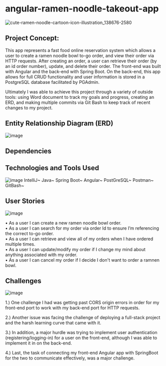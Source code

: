 # angular-ramen-noodle-takeout-app 
![cute-ramen-noodle-cartoon-icon-illustration_138676-2580](https://user-images.githubusercontent.com/94870846/156315252-5612cb44-12b4-446e-a631-25e8a3eb9a04.jpg)
## Project Concept:

This app represents a fast food online reservation system which allows a user to create a ramen noodle bowl to-go order, and view their order via HTTP requests. After creating an order, a user can retrieve their order (by an id order number), update, and delete their order. The front-end was built with Angular and the back-end with Spring Boot. On the back-end, this app allows for full CRUD functionality and user information is stored in a PostgreSQL database facilitated by PGAdmin.  

Ultimately I was able to achieve this project through a variety of outside tools: using Word document to track my goals and progress, creating an ERD, and making multiple commits via Git Bash to keep track of recent changes to my project.

## Entity Relationship Diagram (ERD)
![image](https://user-images.githubusercontent.com/94870846/156322260-b91dd284-74a0-4853-9a05-8da584bab237.png)

## Dependencies

## Technologies and Tools Used

![image](https://user-images.githubusercontent.com/94870846/152493640-cd82f4c2-7a41-4007-9799-7237cdcf60cb.png)
IntelliJ~
Java~
Spring Boot~
Angular~
PostGreSQL~
Postman~
GitBash~

## User Stories

![image](https://user-images.githubusercontent.com/94870846/152494729-699a44be-502e-4648-88b4-107e2e80002e.png)

•	As a user I can create a new ramen noodle bowl order. <br />
•	As a user I can search for my order via order Id to ensure I’m referencing the correct to-go order.  <br />
•	As a user I can retrieve and view all of my orders when I have ordered multiple times.  <br />
•	As a user I can update/modify my order if I change my mind about anything associated with my order.  <br />
•	As a user I can cancel my order if I decide I don't want to order a ramnen bowl.  <br />

## Challenges

![image](https://user-images.githubusercontent.com/94870846/152495215-90a3a232-2105-42fd-9a70-9d169a3ca08e.png)

1.)	 One challenge I had was getting past CORS origin errors in order for my front-end port to work with my back-end port for HTTP requests. <br />

2.)	Another issue was facing the challenge of deploying a full-stack project and the harsh learning curve that came with it.<br />

3.)	In addition, a major hurdle was trying to implement user authentication (registering/logging-in) for a user on the front-end, although I was able to implement it in on the back-end.  <br />

4.)	Last, the task of connecting my front-end Angular app with SpringBoot for the two to communicate effectively, was a major challenge.  <br />
